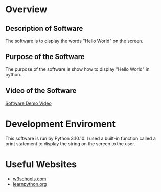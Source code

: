 # Overview

## Description of Software
The software is to display the words "Hello World" on the screen. 

## Purpose of the Software
The purpose of the software is show how to display "Hello World" in python.

## Video of the Software

[Software Demo Video](https://www.youtube.com/watch?v=C2LFHi8AoAk)

# Development Enviroment

This software is run by Python 3.10.10. I used a built-in function called a print statement to display the string on the screen to the user. 

# Useful Websites

* [w3schools.com](https://www.w3schools.com/python/default.asp)
* [learnpython.org](https://www.learnpython.org/en/Hello,_World!)